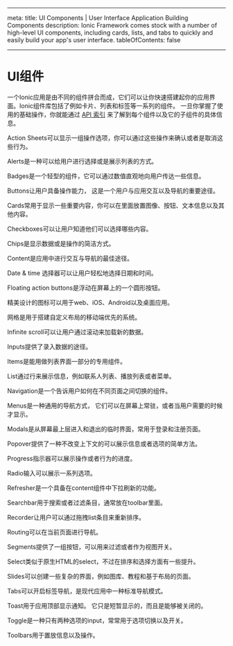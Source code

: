 * * *

meta: title: UI Components | User Interface Application Building Components description: Ionic Framework comes stock with a number of high-level UI components, including cards, lists, and tabs to quickly and easily build your app's user interface. tableOfContents: false

* * *

# UI组件

一个Ionic应用是由不同的组件拼合而成，它们可以让你快速搭建起你的应用界面。Ionic组件库包括了例如卡片、列表和标签等一系列的组件。 一旦你掌握了使用的基础操作，你就能通过 [API 索引](/docs/api) 来了解到每个组件以及它的子组件的具体信息。

<docs-cards> <docs-card header="Action Sheet" href="/docs/api/action-sheet" img="/docs/assets/icons/feature-component-actionsheet-icon.png"> 

Action Sheets可以显示一组操作选项，你可以通过这些操作来确认或者是取消这些行为。</docs-card>

<docs-card header="Alert" href="/docs/api/alert" icon="/docs/assets/icons/component-alert-icon.png"> 

Alerts是一种可以给用户进行选择或是展示列表的方式。</docs-card>

<docs-card header="Badge" href="/docs/api/badge" icon="/docs/assets/icons/component-badge-icon.png"> 

Badges是一个轻型的组件，它可以通过数值直观地向用户传达一些信息。</docs-card>

<docs-card header="Button" href="/docs/api/button" icon="/docs/assets/icons/component-button-icon.png"> 

Buttons让用户具备操作能力， 这是一个用户与应用交互以及导航的重要途径。</docs-card>

<docs-card header="Card" href="/docs/api/card" icon="/docs/assets/icons/component-card-icon.png"> 

Cards常用于显示一些重要内容，你可以在里面放置图像、按钮、文本信息以及其他内容。</docs-card>

<docs-card header="Checkbox" href="/docs/api/checkbox" icon="/docs/assets/icons/component-checkbox-icon.png"> 

Checkboxes可以让用户知道他们可以选择哪些内容。</docs-card>

<docs-card header="Chip" href="/docs/api/chip" icon="/docs/assets/icons/component-chip-icon.png"> 

Chips是显示数据或是操作的简洁方式。</docs-card>

<docs-card header="Content" href="/docs/api/content" icon="/docs/assets/icons/component-content-icon.png"> 

Content是应用中进行交互与导航的最佳途径。</docs-card>

<docs-card header="Date & Time Pickers" href="/docs/api/datetime" icon="/docs/assets/icons/component-datetimepicker-icon.png"> 

Date & time 选择器可以让用户轻松地选择日期和时间。</docs-card>

<docs-card header="Floating Action Button" href="/docs/api/fab" icon="/docs/assets/icons/component-fab-icon.png"> 

Floating action buttons是浮动在屏幕上的一个圆形按钮。</docs-card>

<docs-card header="Icons" href="https://ionicons.com" img="/docs/assets/icons/feature-component-icons-icon.png"> 

精美设计的图标可以用于web、iOS、Android以及桌面应用。</docs-card>

<docs-card header="Grid" href="/docs/api/grid" icon="/docs/assets/icons/component-grid-icon.png"> 

网格是用于搭建自定义布局的移动端优先的系统。</docs-card>

<docs-card header="Infinite Scroll" href="/docs/api/infinite-scroll" icon="/docs/assets/icons/component-infinitescroll-icon.png"> 

Infinite scroll可以让用户通过滚动来加载新的数据。</docs-card>

<docs-card header="Input" href="/docs/api/input" icon="/docs/assets/icons/component-input-icon.png"> 

Inputs提供了录入数据的途径。</docs-card>

<docs-card header="Item" href="/docs/api/item" icon="/docs/assets/icons/component-item-icon.png"> 

Items是能用做列表界面一部分的专用组件。</docs-card>

<docs-card header="List" href="/docs/api/list" icon="/docs/assets/icons/component-lists-icon.png"> 

List通过行来展示信息，例如联系人列表、播放列表或者菜单。</docs-card>

<docs-card header="Navigation" href="/docs/api/nav" img="/docs/assets/icons/feature-component-navigation-icon.png"> 

Navigation是一个告诉用户如何在不同页面之间切换的组件。</docs-card>

<docs-card header="Menu" href="/docs/api/menu" icon="/docs/assets/icons/component-menu-icon.png"> 

Menus是一种通用的导航方式， 它们可以在屏幕上常驻，或者当用户需要的时候才显示。</docs-card>

<docs-card header="Modal" href="/docs/api/modal" icon="/docs/assets/icons/component-modal-icon.png"> 

Modals是从屏幕最上层进入和退出的临时界面，常用于登录和注册页面。</docs-card>

<docs-card header="Popover" href="/docs/api/popover" icon="/docs/assets/icons/component-popover-icon.png"> 

Popover提供了一种不改变上下文的可以展示信息或者选项的简单方法。</docs-card>

<docs-card header="Progress Indicators" href="/docs/api/progress-bar" icon="/docs/assets/icons/component-progress-icon.png"> 

Progress指示器可以展示操作或者行为的进度。</docs-card>

<docs-card header="Radio" href="/docs/api/radio" icon="/docs/assets/icons/component-radio-icon.png"> 

Radio输入可以展示一系列选项。</docs-card>

<docs-card header="Refresher" href="/docs/api/refresher" icon="/docs/assets/icons/component-refresher-icon.png"> 

Refresher是一个具备在content组件中下拉刷新的功能。</docs-card>

<docs-card header="Searchbar" href="/docs/api/searchbar" img="/docs/assets/icons/feature-component-search-icon.png"> 

Searchbar用于搜索或者过滤条目，通常放在toolbar里面。</docs-card>

<docs-card header="Reorder" href="/docs/api/reorder" icon="/docs/assets/icons/component-reorder-icon.png"> 

Recorder让用户可以通过拖拽list条目来重新排序。</docs-card>

<docs-card header="Routing" href="/docs/api/router" icon="/docs/assets/icons/component-routing-icon.png"> 

Routing可以在当前页面进行导航。</docs-card>

<docs-card header="Segment" href="/docs/api/segment" icon="/docs/assets/icons/component-segment-icon.png"> 

Segments提供了一组按钮，可以用来过滤或者作为视图开关。</docs-card>

<docs-card header="Select" href="/docs/api/select" icon="/docs/assets/icons/component-select-icon.png"> 

Select类似于原生HTML的select，不过在排序和选择方面有一些提升。</docs-card>

<docs-card header="Slides" href="/docs/api/slides" icon="/docs/assets/icons/component-slides-icon.png"> 

Slides可以创建一些复杂的界面，例如图库、教程和基于布局的页面。</docs-card>

<docs-card header="Tabs" href="/docs/api/tabs" img="/docs/assets/icons/feature-component-tabs-icon.png"> 

Tabs可以开启标签导航，是现代应用中一种标准导航模式。</docs-card>

<docs-card header="Toast" href="/docs/api/toast" icon="/docs/assets/icons/component-toast-icon.png"> 

Toast用于应用顶部显示通知。 它只是短暂显示的，而且是能够被关闭的。</docs-card>

<docs-card header="Toggle" href="/docs/api/toggle" icon="/docs/assets/icons/component-toggle-icon.png"> 

Toggle是一种只有两种选项的input，常常用于选项切换以及开关。</docs-card>

<docs-card header="Toolbar" href="/docs/api/toolbar" icon="/docs/assets/icons/component-toolbar-icon.png"> 

Toolbars用于置放信息以及操作。</docs-card> </docs-cards>